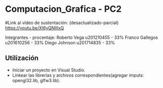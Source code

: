 # Computacion_Grafica - PC2

#Link al vídeo de sustentación: (desactualizado-parcial)
https://youtu.be/XI6yQNIIIxQ

Integrantes - procentaje:
Roberto Vega   u201210455 - 33%
Franco Gallegos   u201610256 - 33%
Diego Johnson   u201714835 - 33%


## Utilización
  - Iniciar un proyecto en Visual Studio.
  - Linkear las librerías y archivos correspondientes(agregar imputs: opengl32.lib, glfw3.lib).

